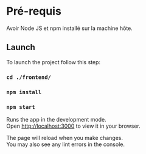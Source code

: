 # Pré-requis

Avoir Node JS et npm installé sur la machine hôte.

## Launch  

To launch the project follow this step:

### `cd ./frontend/`
### `npm install`
### `npm start`

Runs the app in the development mode.\
Open [http://localhost:3000](http://localhost:3000) to view it in your browser.

The page will reload when you make changes.\
You may also see any lint errors in the console.
